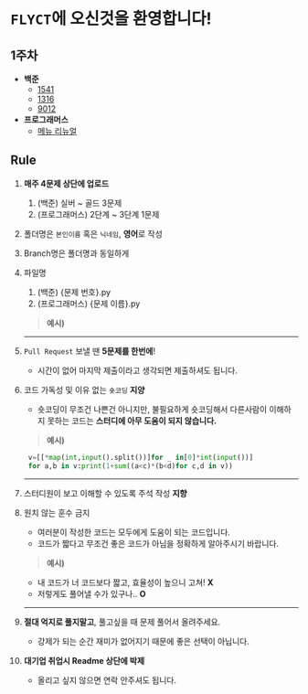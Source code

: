 # `FLYCT`에 오신것을 환영합니다!

## 1주차
- **백준**
  - [1541](https://www.acmicpc.net/problem/1541)
  - [1316](https://www.acmicpc.net/problem/1316)
  - [9012](https://www.acmicpc.net/problem/9012)
- **프로그래머스**
  - [메뉴 리뉴얼](https://school.programmers.co.kr/learn/courses/30/lessons/72411)
## Rule
1. **매주 4문제 상단에 업로드**
   1. (백준) 실버 ~ 골드 3문제
   2. (프로그래머스) 2단계 ~ 3단계 1문제
2. 폴더명은 `본인이름` 혹은 `닉네임`, **영어**로 작성
3. Branch명은 폴더명과 동일하게
4. 파일명
   1. (백준) {문제 번호}.py
   2. (프로그래머스) {문제 이름}.py
   > **예시)**

   ---
5. `Pull Request` 보낼 땐 **5문제를 한번에**!
   - 시간이 없어 마지막 제출이라고 생각되면 제출하셔도 됩니다.
6. 코드 가독성 및 이유 없는 `숏코딩` **지양**
   - 숏코딩이 무조건 나쁜건 아니지만, 불필요하게 숏코딩해서 다른사람이 이해하지 못하는 코드는 **스터디에 아무 도움이 되지 않습니다.**
   > **예시)**
   ``` python
    v=[[*map(int,input().split())]for _ in[0]*int(input())]
    for a,b in v:print(1+sum((a<c)*(b<d)for c,d in v))
   ```
   ---
7. 스터디원이 보고 이해할 수 있도록 주석 작성 **지향**
8. 원치 않는 훈수 금지
   - 여러분이 작성한 코드는 모두에게 도움이 되는 코드입니다.
   - 코드가 짧다고 무조건 좋은 코드가 아님을 정확하게 알아주시기 바랍니다.
   > **예시)**
      - 내 코드가 너 코드보다 짧고, 효율성이 높으니 고쳐! **X**
      - 저렇게도 풀어낼 수가 있구나..  **O**
      ---

9.  __절대 억지로 풀지말고__, 풀고싶을 때 문제 풀어서 올려주세요.
       - 강제가 되는 순간 재미가 없어지기 때문에 좋은 선택이 아닙니다.
10.  **대기업 취업시 Readme 상단에 박제**
     - 올리고 싶지 않으면 연락 안주셔도 됩니다.